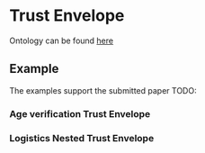 # Trust Envelope

Ontology can be found [here](./trustenvelope.ttl)

## Example

The examples support the submitted paper TODO:

### Age verification Trust Envelope

### Logistics Nested Trust Envelope